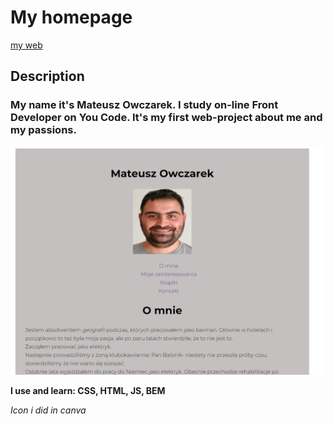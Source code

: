 # My homepage

[my web](https://mateuszowczarek28.github.io/homepage/)
## Description

### My name it's Mateusz Owczarek. I study on-line Front Developer on You Code. It's my first web-project about me and my passions.


![view web](https://github.com/MateuszOwczarek28/homepage/blob/main/picture/scan.png)


**I use and learn: CSS, HTML, JS, BEM**

*Icon i did in canva*

